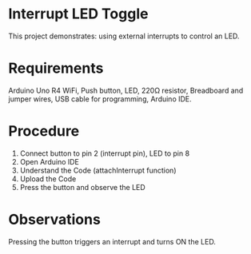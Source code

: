 # Interrupt LED Toggle

This project demonstrates: using external interrupts to control an LED.

# Requirements
Arduino Uno R4 WiFi,
Push button,
LED,
220Ω resistor,
Breadboard and jumper wires,
USB cable for programming,
Arduino IDE.

# Procedure
1. Connect button to pin 2 (interrupt pin), LED to pin 8
2. Open Arduino IDE
3. Understand the Code (attachInterrupt function)
4. Upload the Code
5. Press the button and observe the LED
   
# Observations
Pressing the button triggers an interrupt and turns ON the LED.

